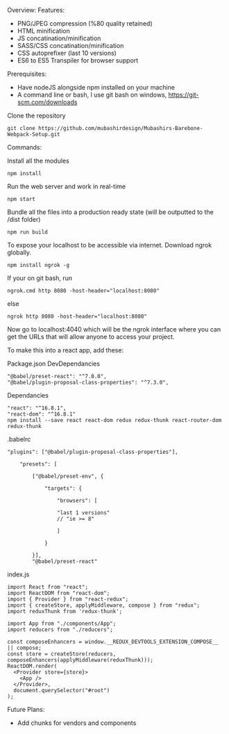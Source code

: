 Overview:
Features:
- PNG/JPEG compression (%80 quality retained)
- HTML minification
- JS concatination/minification
- SASS/CSS concatination/minification
- CSS autoprefixer (last 10 versions)
- ES6 to ES5 Transpiler for browser support

Prerequisites:
- Have nodeJS alongside npm installed on your machine
- A command line or bash, I use git bash on windows, https://git-scm.com/downloads


Clone the repository

```
git clone https://github.com/mubashirdesign/Mubashirs-Barebone-Webpack-Setup.git
```

Commands:

Install all the modules
```
npm install
```

Run the web server and work in real-time
```
npm start
```

Bundle all the files into a production ready state (will be outputted to the /dist folder)
```
npm run build
```

To expose your localhost to be accessible via internet. Download ngrok globally.
```
npm install ngrok -g
```

If your on git bash, run 
```
ngrok.cmd http 8080 -host-header="localhost:8080"
```
else 
```
ngrok http 8080 -host-header="localhost:8080"
```

Now go to localhost:4040 which will be the ngrok interface where you can get the URLs that will allow anyone to access your project.



To make this into a react app, add these:

Package.json
DevDependancies
```
"@babel/preset-react": "^7.0.0",
"@babel/plugin-proposal-class-properties": "^7.3.0",
```
Dependancies
```
"react": "^16.8.1",
"react-dom": "^16.8.1"
npm install --save react react-dom redux redux-thunk react-router-dom redux-thunk
```


.babelrc
```
"plugins": ["@babel/plugin-proposal-class-properties"],

    "presets": [

        ["@babel/preset-env", {

            "targets": {

                "browsers": [

                "last 1 versions"
                // "ie >= 8"

                ]

            }

        }],
        "@babel/preset-react"
```
index.js
```
import React from "react";
import ReactDOM from "react-dom";
import { Provider } from "react-redux";
import { createStore, applyMiddleware, compose } from "redux";
import reduxThunk from 'redux-thunk';

import App from "./components/App";
import reducers from "./reducers";

const composeEnhancers = window.__REDUX_DEVTOOLS_EXTENSION_COMPOSE__ || compose;
const store = createStore(reducers, composeEnhancers(applyMiddleware(reduxThunk)));
ReactDOM.render(
  <Provider store={store}>
    <App />
  </Provider>,
  document.querySelector("#root")
);
```


Future Plans:
- Add chunks for vendors and components
